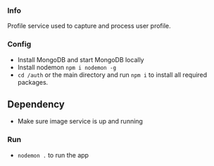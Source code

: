 ### Info ###

Profile service used to capture and process user profile.

### Config ###

* Install MongoDB and start MongoDB locally
* Install nodemon  `npm i nodemon -g`
* `cd /auth` or the main directory and run `npm i` to install all required packages.

## Dependency ##
* Make sure image service is up and running 

### Run ###

* `nodemon .` to run the app
